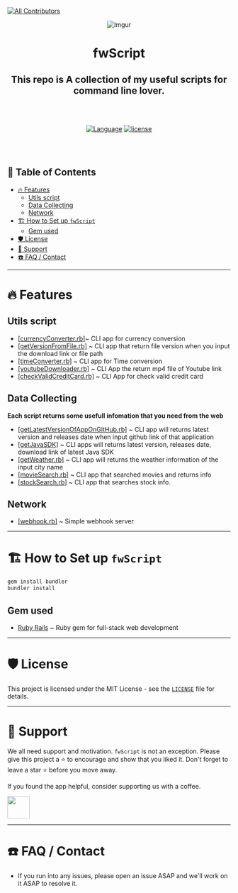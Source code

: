 <!-- ALL-CONTRIBUTORS-BADGE:START - Do not remove or modify this section -->
[![All Contributors](https://img.shields.io/badge/all_contributors-1-orange.svg?style=flat-square)](#contributors-)
<!-- ALL-CONTRIBUTORS-BADGE:END -->

<div align="center">

![Imgur](https://i.imgur.com/PZjUHDE.png)

<h1> fwScript </h1>

<h2>This repo is A collection of my useful scripts for command line lover.</h2>
<br></br>

[![Language](https://img.shields.io/badge/language-Ruby-red.svg)]()
[![license](https://img.shields.io/github/license/mashape/apistatus.svg)]()

</div>
<br></br>

<h2> 📖 Table of Contents </h2>

- [🔥 Features](#-features)
  - [Utils script](#utils-script)
  - [Data Collecting](#data-collecting)
  - [Network](#network)
- [🏗️ How to Set up `fwScript`](#️-how-to-set-up-fwscript)
  - [Gem used](#gem-used)
- [🛡️ License](#️-license)
- [🙏 Support](#-support)
- [☎️ FAQ / Contact](#️-faq--contact)

---

# 🔥 Features

## Utils script

* [[currencyConverter.rb]](/Utils/currencyConverter.rb)~ CLI app for currency conversion
* [[getVersionFromFile.rb]](/Utils/getVersionFromFile.rb) ~ CLI app that return file version when you input the download link or file path
* [[timeConverter.rb]](/Utils/timeConverter.rb) ~ CLI app for Time conversion
* [[youtubeDownloader.rb]](/Utils/youtubeDownloader.rb) ~ CLI App the return mp4 file of Youtube link
* [[checkValidCreditCard.rb]](/Utils/checkValidCreditCard.rb) ~ CLI App for check valid credit card

## Data Collecting

**Each script returns some usefull infomation that you need from the web**

* [[getLatestVersionOfAppOnGitHub.rb]](/Data_Collecting/getLatestVersionOfAppOnGitHub.rb) ~ CLI app will returns latest version and releases date when input github link of that application
* [[getJavaSDK]](/Data_Collecting/getJavaSDK.rb) ~ CLI apps will returns latest version, releases date, download link of latest Java SDK
* [[getWeather.rb]](/Data_Collecting/getWeather.rb) ~ CLI app will returns the weather information of the input city name
* [[movieSearch.rb]](/Data_Collecting/movieSearch.rb) ~ CLI app that searched movies and returns info
* [[stockSearch.rb]](/Data_Collecting/stockSearch.rb) ~ CLI app that searches stock info.
  
## Network
 
* [[webhook.rb]](/Network/webhook.rb) ~ Simple webhook server
---

# 🏗️ How to Set up `fwScript`

```ruby
gem install bundler
bundler install
```

## Gem used

* [Ruby Rails](https://rubygems.org/gems/rails) ~ Ruby gem for full-stack web development

---

# 🛡️ License
This project is licensed under the MIT License - see the [`LICENSE`](LICENSE) file for details.

---

# 🙏 Support

We all need support and motivation. `fwScript` is not an exception. Please give this project a ⭐️ to encourage and show that you liked it. Don't forget to leave a star ⭐️ before you move away.

If you found the app helpful, consider supporting us with a coffee.

<a href="https://bmc.link/frenda">
    <img src="https://cdn.buymeacoffee.com/buttons/v2/default-yellow.png" height="50px">
</a>

---

# ☎️ FAQ / Contact
* If you run into any issues, please open an issue ASAP and we'll work on it ASAP to resolve it.